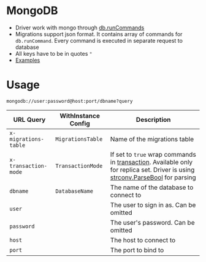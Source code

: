 # MongoDB

* Driver work with mongo through [db.runCommands](https://docs.mongodb.com/manual/reference/command/)
* Migrations support json format. It contains array of commands for `db.runCommand`. Every command is executed in separate request to database 
* All keys have to be in quotes `"`
* [Examples](./examples)

# Usage

`mongodb://user:password@host:port/dbname?query`

| URL Query  | WithInstance Config | Description |
|------------|---------------------|-------------|
| `x-migrations-table` | `MigrationsTable` | Name of the migrations table |
| `x-transaction-mode` | `TransactionMode` | If set to `true` wrap commands in [transaction](https://docs.mongodb.com/manual/core/transactions). Available only for replica set. Driver is using [strconv.ParseBool](https://golang.org/pkg/strconv/#ParseBool) for parsing|
| `dbname` | `DatabaseName` | The name of the database to connect to |
| `user` | | The user to sign in as. Can be omitted |
| `password` | | The user's password. Can be omitted | 
| `host` | | The host to connect to |
| `port` | | The port to bind to |